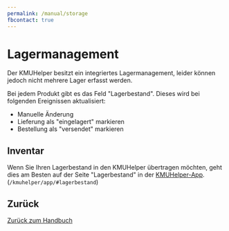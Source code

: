 ```yaml
---
permalink: /manual/storage
fbcontact: true
---
```


# Lagermanagement

Der KMUHelper besitzt ein integriertes Lagermanagement, leider können jedoch nicht mehrere Lager erfasst werden.

Bei jedem Produkt gibt es das Feld "Lagerbestand". Dieses wird bei folgenden Ereignissen aktualisiert:

-   Manuelle Änderung
-   Lieferung als "eingelagert" markieren
-   Bestellung als "versendet" markieren

## Inventar

Wenn Sie Ihren Lagerbestand in den KMUHelper übertragen möchten, geht dies am Besten auf der Seite "Lagerbestand" in der [KMUHelper-App](app.md). (`/kmuhelper/app/#lagerbestand`)

## Zurück

[Zurück zum Handbuch](./README.md)
